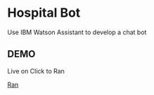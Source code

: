 
# Hospital Bot

Use IBM Watson Assistant to develop a chat bot
## DEMO
Live on Click to Ran 

[Ran](https://web-chat.global.assistant.watson.appdomain.cloud/preview.html?backgroundImageURL=https%3A%2F%2Fau-syd.assistant.watson.cloud.ibm.com%2Fpublic%2Fimages%2Fupx-153da05a-c9ba-4cf3-bc8f-d0040d18b487%3A%3A00ba18e9-53ba-4310-9ec2-517c3ecd108e&integrationID=fa69fb98-4bd3-4ab6-b4a8-172f3e1ecddf&region=au-syd&serviceInstanceID=153da05a-c9ba-4cf3-bc8f-d0040d18b487)

  

  

